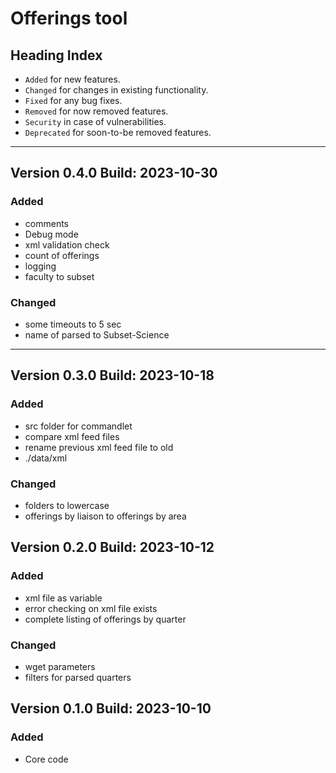 # Offerings tool

## Heading Index
- `Added` for new features.
- `Changed` for changes in existing functionality.
- `Fixed` for any bug fixes.
- `Removed` for now removed features.
- `Security` in case of vulnerabilities.
- `Deprecated` for soon-to-be removed features.

[//]: # (Copy paste pallette)
[//]: # (#### Added)
[//]: # (#### Changed)
[//]: # (#### Fixed)
[//]: # (#### Removed)
[//]: # (#### Security)
[//]: # (#### Deprecated)

---

## Version 0.4.0 Build: 2023-10-30
### Added
- comments
- Debug mode
- xml validation check
- count of offerings
- logging
- faculty to subset

### Changed
- some timeouts to 5 sec
- name of parsed to Subset-Science

---


## Version 0.3.0 Build: 2023-10-18
### Added
- src folder for commandlet
- compare xml feed files
- rename previous xml feed file to old
- ./data/xml

### Changed
- folders to lowercase
- offerings by liaison to offerings by area


## Version 0.2.0 Build: 2023-10-12
### Added
- xml file as variable
- error checking on xml file exists
- complete listing of offerings by quarter

### Changed
- wget parameters
- filters for parsed quarters


## Version 0.1.0 Build: 2023-10-10
### Added
- Core code